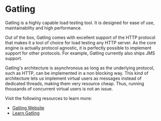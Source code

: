 # Gatling

Gatling is a highly capable load testing tool. It is designed for ease of use, maintainability and high performance.

Out of the box, Gatling comes with excellent support of the HTTP protocol that makes it a tool of choice for load testing any HTTP server. As the core engine is actually protocol agnostic, it is perfectly possible to implement support for other protocols. For example, Gatling currently also ships JMS support.

Gatling's architecture is asynchronous as long as the underlying protocol, such as HTTP, can be implemented in a non blocking way. This kind of architecture lets us implement virtual users as messages instead of dedicated threads, making them very resource cheap. Thus, running thousands of concurrent virtual users is not an issue.

Visit the following resources to learn more:

- [Gatling Website](https://gatling.io/)
- [Learn Gatling](https://www.youtube.com/playlist?list=PLJ9A48W0kpRJE6s8I1MjWm-z8BGbUYNCw)
